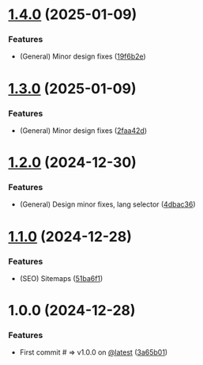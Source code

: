 # [1.4.0](https://github.com/tavomak/tusk/compare/v1.3.0...v1.4.0) (2025-01-09)


### Features

* (General) Minor design fixes ([19f6b2e](https://github.com/tavomak/tusk/commit/19f6b2e142197fdb0db8bb29fd67cfdc74819508))

# [1.3.0](https://github.com/tavomak/tusk/compare/v1.2.0...v1.3.0) (2025-01-09)


### Features

* (General) Minor design fixes ([2faa42d](https://github.com/tavomak/tusk/commit/2faa42d7ee6cc33d39b450da91a64f1749d03033))

# [1.2.0](https://github.com/tavomak/tusk/compare/v1.1.0...v1.2.0) (2024-12-30)


### Features

* (General) Design minor fixes, lang selector ([4dbac36](https://github.com/tavomak/tusk/commit/4dbac36211e3594f26c86252d223b95474d8bf23))

# [1.1.0](https://github.com/tavomak/tusk/compare/v1.0.0...v1.1.0) (2024-12-28)


### Features

* (SEO) Sitemaps ([51ba6f1](https://github.com/tavomak/tusk/commit/51ba6f174796656b9d3174a0c08e80ef6df7ed36))

# 1.0.0 (2024-12-28)


### Features

* First commit # => v1.0.0 on [@latest](https://github.com/latest) ([3a65b01](https://github.com/tavomak/tusk/commit/3a65b01c98818e51a9a06fb768d5b6bc4a625815))
